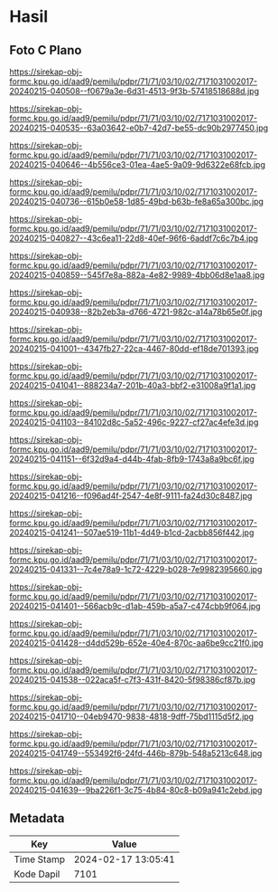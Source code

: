 # Hasil

## Foto C Plano

https://sirekap-obj-formc.kpu.go.id/aad9/pemilu/pdpr/71/71/03/10/02/7171031002017-20240215-040508--f0679a3e-6d31-4513-9f3b-57418518688d.jpg

https://sirekap-obj-formc.kpu.go.id/aad9/pemilu/pdpr/71/71/03/10/02/7171031002017-20240215-040535--63a03642-e0b7-42d7-be55-dc90b2977450.jpg

https://sirekap-obj-formc.kpu.go.id/aad9/pemilu/pdpr/71/71/03/10/02/7171031002017-20240215-040646--4b556ce3-01ea-4ae5-9a09-9d6322e68fcb.jpg

https://sirekap-obj-formc.kpu.go.id/aad9/pemilu/pdpr/71/71/03/10/02/7171031002017-20240215-040736--615b0e58-1d85-49bd-b63b-fe8a65a300bc.jpg

https://sirekap-obj-formc.kpu.go.id/aad9/pemilu/pdpr/71/71/03/10/02/7171031002017-20240215-040827--43c6ea11-22d8-40ef-96f6-6addf7c6c7b4.jpg

https://sirekap-obj-formc.kpu.go.id/aad9/pemilu/pdpr/71/71/03/10/02/7171031002017-20240215-040859--545f7e8a-882a-4e82-9989-4bb06d8e1aa8.jpg

https://sirekap-obj-formc.kpu.go.id/aad9/pemilu/pdpr/71/71/03/10/02/7171031002017-20240215-040938--82b2eb3a-d766-4721-982c-a14a78b65e0f.jpg

https://sirekap-obj-formc.kpu.go.id/aad9/pemilu/pdpr/71/71/03/10/02/7171031002017-20240215-041001--4347fb27-22ca-4467-80dd-ef18de701393.jpg

https://sirekap-obj-formc.kpu.go.id/aad9/pemilu/pdpr/71/71/03/10/02/7171031002017-20240215-041041--888234a7-201b-40a3-bbf2-e31008a9f1a1.jpg

https://sirekap-obj-formc.kpu.go.id/aad9/pemilu/pdpr/71/71/03/10/02/7171031002017-20240215-041103--84102d8c-5a52-496c-9227-cf27ac4efe3d.jpg

https://sirekap-obj-formc.kpu.go.id/aad9/pemilu/pdpr/71/71/03/10/02/7171031002017-20240215-041151--6f32d9a4-d44b-4fab-8fb9-1743a8a9bc6f.jpg

https://sirekap-obj-formc.kpu.go.id/aad9/pemilu/pdpr/71/71/03/10/02/7171031002017-20240215-041216--f096ad4f-2547-4e8f-9111-fa24d30c8487.jpg

https://sirekap-obj-formc.kpu.go.id/aad9/pemilu/pdpr/71/71/03/10/02/7171031002017-20240215-041241--507ae519-11b1-4d49-b1cd-2acbb856f442.jpg

https://sirekap-obj-formc.kpu.go.id/aad9/pemilu/pdpr/71/71/03/10/02/7171031002017-20240215-041331--7c4e78a9-1c72-4229-b028-7e9982395660.jpg

https://sirekap-obj-formc.kpu.go.id/aad9/pemilu/pdpr/71/71/03/10/02/7171031002017-20240215-041401--566acb9c-d1ab-459b-a5a7-c474cbb9f064.jpg

https://sirekap-obj-formc.kpu.go.id/aad9/pemilu/pdpr/71/71/03/10/02/7171031002017-20240215-041428--d4dd529b-652e-40e4-870c-aa6be9cc21f0.jpg

https://sirekap-obj-formc.kpu.go.id/aad9/pemilu/pdpr/71/71/03/10/02/7171031002017-20240215-041538--022aca5f-c7f3-431f-8420-5f98386cf87b.jpg

https://sirekap-obj-formc.kpu.go.id/aad9/pemilu/pdpr/71/71/03/10/02/7171031002017-20240215-041710--04eb9470-9838-4818-9dff-75bd1115d5f2.jpg

https://sirekap-obj-formc.kpu.go.id/aad9/pemilu/pdpr/71/71/03/10/02/7171031002017-20240215-041749--553492f6-24fd-446b-879b-548a5213c648.jpg

https://sirekap-obj-formc.kpu.go.id/aad9/pemilu/pdpr/71/71/03/10/02/7171031002017-20240215-041639--9ba226f1-3c75-4b84-80c8-b09a941c2ebd.jpg


## Metadata

| Key        | Value               |
| ---------- | ------------------- |
| Time Stamp | 2024-02-17 13:05:41 |
| Kode Dapil | 7101                |



